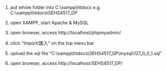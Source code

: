 1. put whole folder into C:\xampp\htdocs
e.g. C:\xampp\htdocs\SEHS4517_GP

2. open XAMPP, start Apache & MySQL

3. open browser, access http://localhost/phpmyadmin/

4. click "Import/匯入" on the top menu bar

5. upload the sql file "C:\xampp\htdocs\SEHS4517_GP\mysql\127_0_0_1.sql"

6. open browser, access http://localhost/SEHS4517_GP/